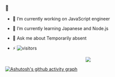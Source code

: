 ### 👋

- 🔭 I’m currently working on JavaScript engineer
- 🌱 I’m currently learning Japanese and Node.js
- 💬 Ask me about Temporarily absent
- ⚡ ![visitors](https://visitor-badge.glitch.me/badge?page_id=zzz999902)


  <div align="center">
        <img src="https://cdn.jsdelivr.net/gh/sun0225SUN/sun0225SUN/assets/images/coding.gif" /><br>
  </div>

<!-- ![Anurag's GitHub stats](https://github-readme-stats.vercel.app/api?username=zzz999902&show_icons=true&theme=transparent) -->
[![Ashutosh's github activity graph](https://github-readme-activity-graph.cyclic.app/graph?username=zzz999902&theme=react)](https://github.com/ashutosh00710/github-readme-activity-graph)
